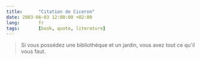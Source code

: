 ```yaml
---
title:      "Citation de Ciceron"
date: 2003-06-03 12:00:00 +02:00
lang:       fr
tags:       [book, quote, literature]
---
```


> Si vous possédez une bibliothèque et un jardin, vous avez tout ce qu'il vous faut.
